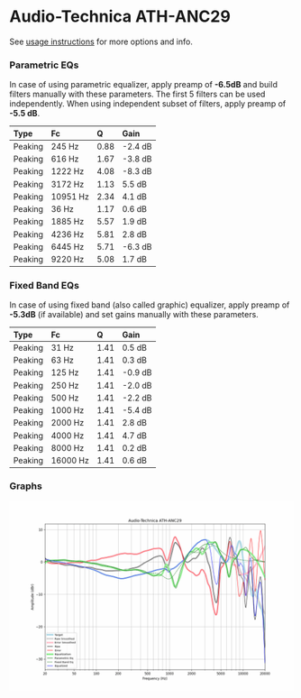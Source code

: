 # Audio-Technica ATH-ANC29
See [usage instructions](https://github.com/jaakkopasanen/AutoEq#usage) for more options and info.

### Parametric EQs
In case of using parametric equalizer, apply preamp of **-6.5dB** and build filters manually
with these parameters. The first 5 filters can be used independently.
When using independent subset of filters, apply preamp of **-5.5 dB**.

| Type    | Fc       |    Q | Gain    |
|:--------|:---------|:-----|:--------|
| Peaking | 245 Hz   | 0.88 | -2.4 dB |
| Peaking | 616 Hz   | 1.67 | -3.8 dB |
| Peaking | 1222 Hz  | 4.08 | -8.3 dB |
| Peaking | 3172 Hz  | 1.13 | 5.5 dB  |
| Peaking | 10951 Hz | 2.34 | 4.1 dB  |
| Peaking | 36 Hz    | 1.17 | 0.6 dB  |
| Peaking | 1885 Hz  | 5.57 | 1.9 dB  |
| Peaking | 4236 Hz  | 5.81 | 2.8 dB  |
| Peaking | 6445 Hz  | 5.71 | -6.3 dB |
| Peaking | 9220 Hz  | 5.08 | 1.7 dB  |

### Fixed Band EQs
In case of using fixed band (also called graphic) equalizer, apply preamp of **-5.3dB**
(if available) and set gains manually with these parameters.

| Type    | Fc       |    Q | Gain    |
|:--------|:---------|:-----|:--------|
| Peaking | 31 Hz    | 1.41 | 0.5 dB  |
| Peaking | 63 Hz    | 1.41 | 0.3 dB  |
| Peaking | 125 Hz   | 1.41 | -0.9 dB |
| Peaking | 250 Hz   | 1.41 | -2.0 dB |
| Peaking | 500 Hz   | 1.41 | -2.2 dB |
| Peaking | 1000 Hz  | 1.41 | -5.4 dB |
| Peaking | 2000 Hz  | 1.41 | 2.8 dB  |
| Peaking | 4000 Hz  | 1.41 | 4.7 dB  |
| Peaking | 8000 Hz  | 1.41 | 0.2 dB  |
| Peaking | 16000 Hz | 1.41 | 0.6 dB  |

### Graphs
![](./Audio-Technica%20ATH-ANC29.png)